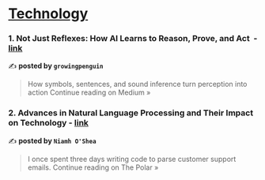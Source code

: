 
<h1><a href=https://medium.com/tag/technology/recommended target="_blank" rel="noopener noreferrer">Technology</a></h1>
<h3>1. Not Just Reflexes: How AI Learns to Reason, Prove, and Act ️ - <a href="https://medium.com/@sweetyleah0/not-just-reflexes-how-ai-learns-to-reason-prove-and-act-%EF%B8%8F-cdae6e9a77b0?source=rss------technology-5" target="_blank" rel="noopener noreferrer">link</a></h3>

✍️ **posted by `growingpenguin`**

<blockquote>How symbols, sentences, and sound inference turn perception into action
Continue reading on Medium »</blockquote>

<h3>2. Advances in Natural Language Processing and Their Impact on Technology - <a href="https://medium.com/thepolar/advances-in-natural-language-processing-and-their-impact-on-technology-639b9c1414a1?source=rss------technology-5" target="_blank" rel="noopener noreferrer">link</a></h3>

✍️ **posted by `Niamh O'Shea`**

<blockquote>I once spent three days writing code to parse customer support emails.
Continue reading on The Polar »</blockquote>

